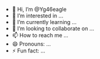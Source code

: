 - 👋 Hi, I’m @Yg46eagle
- 👀 I’m interested in ...
- 🌱 I’m currently learning ...
- 💞️ I’m looking to collaborate on ...
- 📫 How to reach me ...
- 😄 Pronouns: ...
- ⚡ Fun fact: ...

<!---
Yg46eagle/Yg46eagle is a ✨ special ✨ repository because its `README.md` (this file) appears on your GitHub profile.
You can click the Preview link to take a look at your changes.
--->
